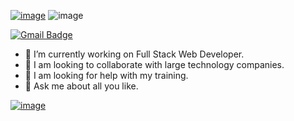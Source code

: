 [![image](https://github.com/user-attachments/assets/6be2e34e-85aa-4730-bc54-6f6b384e06dd)](https://www.instagram.com/bertopf_/)
![image](https://github.com/user-attachments/assets/71b7f379-1a31-4eac-bd3c-28a7d960c608)




[![Gmail Badge](https://img.shields.io/badge/-bertoperez.apf@gmail.com-c14438?style=flat-square&logo=Gmail&logoColor=white&link=mailto:bertoperez.apf@gmail.com)](mailto:bertoperez.apf@gmail.com)



- 🔭 I’m currently working on Full Stack Web Developer.
- 👯 I am looking to collaborate with large technology companies.
- 🤔 I am looking for help with my training. 
- 💬 Ask me about all you like.
  
[![image](https://github.com/user-attachments/assets/0f32a043-c67c-4015-9f83-010769bf271a)](https://open.spotify.com/playlist/37i9dQZF1E3a4h9xfegJWo?si=327236b93d694de0)



